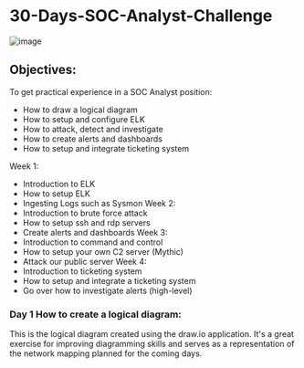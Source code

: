 # 30-Days-SOC-Analyst-Challenge

![image](https://github.com/user-attachments/assets/ef85aaab-308d-447c-8f09-4794ebe75ee7)

## Objectives:
To get practical experience in a SOC Analyst position:
* How to draw a logical diagram
* How to setup and configure ELK
* How to attack, detect and investigate
* How to create alerts and dashboards
* How to setup and integrate ticketing system

Week 1:
* Introduction to ELK
* How to setup ELK
* Ingesting Logs such as Sysmon
Week 2:
* Introduction to brute force attack
* How to setup ssh and rdp servers
* Create alerts and dashboards
Week 3:
* Introduction to command and control
* How to setup your own C2 server (Mythic)
* Attack our public server
Week 4:
* Introduction to ticketing system
* How to setup and integrate a ticketing system
* Go over how to investigate alerts (high-level)

### Day 1 How to create a logical diagram:

This is the logical diagram created using the draw.io application. It's a great exercise for improving diagramming skills and serves as a representation of the network mapping planned for the coming days.



